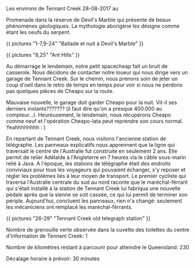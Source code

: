 Les environs de Tennant Creek
28-08-2017
au

Promenade dans la réserve de Devil's Marble qui présente de beaux phénomènes géologiques. La mythologie aborigène les désigne comme étant les oeufs du serpent.

{{ pictures "1-7,9-24" "Ballade et nuit à Devil's Marble" }}

{{ pictures "8,25" "Ant Hills" }}

Au démarrage le lendemain, notre petit spacecheap fait un bruit de casserole. Nous décidons de contacter notre loueur qui nous dirige vers un garage de Tennant Creek. Sur le chemin, nous prenons soin de jeter un coup d'oeil dans le retro de temps en temps pour voir si nous ne perdons pas quelques pièces de Cheapo sur la route.

Mauvaise nouvelle, le garage doit garder Cheapo pour la nuit. Vit-il ses derniers instants??????? (il faut dire qu'on a presque 400.000 au compteur...). Heureusement, le lendemain, nous récupérons Cheapo comme neuf et l'opération Cheapo-lata peut reprendre son cours normal. Yeahhhhhhhh : )

En repartant de Tennant Creek, nous visitons l'ancienne station de télégraphe. Les panneaux explicatifs nous apprennent que la ligne qui traversait le centre de l'Australie fut construite en seulement 2 ans. Elle permit de relier Adélaïde à l'Angleterre en 7 heures via le câble sous-marin relié à Java. A l'époque, les stations de télégraphe était des endroits conviviaux pour tous les voyageurs qui pouvaient échanger, s'y reposer et régler les problèmes liés à leur moyen de transport. Le premier cycliste qui traversa l'Australie centrale du sud au nord raconte que le maréchal-férrant qui s'était installé à la station de Tennant Creek lui fabriqua une nouvelle pédale après que la sienne se soit cassée, ce qui lui permit de terminer son périple. Aujourd'hui, concluent les panneaux, rien n'a changé: seulement les mécaniciens ont remplacé les maréchal-férrants.

{{ pictures "26-29" "Tennant Creek old telegraph station" }}


Nombre de grenouille verte observée dans la cuvette des toilettes du centre d'information de Tennant Creek: 1

Nombre de kilomètres restant à parcourir pour atteindre le Queensland: 230 

Décalage horaire à prévoir: 30 minutes
